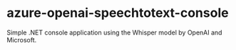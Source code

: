 # azure-openai-speechtotext-console
Simple .NET console application using the Whisper model by OpenAI and Microsoft.
